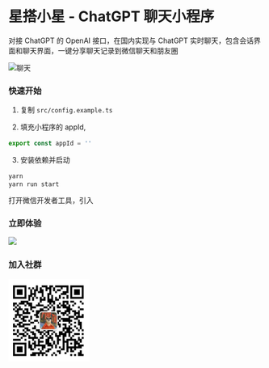 # 星搭小星 - ChatGPT 聊天小程序

对接 ChatGPT 的 OpenAI 接口，在国内实现与 ChatGPT 实时聊天，包含会话界面和聊天界面，一键分享聊天记录到微信聊天和朋友圈

![聊天](./images/3.png)

### 快速开始

1. 复制 `src/config.example.ts`

2. 填充小程序的 appId, 
```ts
export const appId = ''
```

3. 安装依赖并启动
```shell
yarn
yarn run start
```

打开微信开发者工具，引入

### 立即体验

<img src="./images/qrcode.jpg" width="160px" />

### 加入社群

<img src="./images/ew-qrcode.jpg" width="160px" />